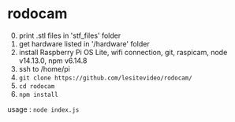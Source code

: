# rodocam

0. print .stl files in 'stf_files' folder
1. get hardware listed in '/hardware' folder 
2. install Raspberry Pi OS Lite, wifi connection, git, raspicam, node v14.13.0, npm v6.14.8
3. ssh to /home/pi
4. `git clone https://github.com/lesitevideo/rodocam/`
5. `cd rodocam`
6. `npm install`

usage :
`node index.js`

